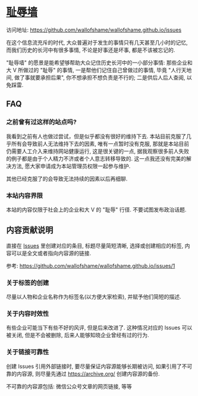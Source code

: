 # [耻辱墙](https://github.com/wallofshame/wallofshame.github.io/issues)

访问地址: https://github.com/wallofshame/wallofshame.github.io/issues

在这个信息流充斥的时代, 大众普遍对于发生的事情只有几天甚至几小时的记忆, 而我们历史的长河中有很多事情, 不论是好事还是坏事, 都是不该被忘记的.

"耻辱墙" 的愿景是能希望够帮助大众记住历史长河中的一小部分事情: 那些企业和大 V 所做过的 "耻辱" 的事情, 一是帮他们记住自己曾做过的事情, 毕竟 "人行天地间, 做了事就要承担后果", 你不想承担不想负责是不行的; 二是供后人后人查阅, 以免踩雷.

## FAQ

### 之前曾有过这样的站点吗?

我看到之前有人也做过尝试，但是似乎都没有很好的维持下去. 本站目前克服了几乎所有会导致前人无法维持下去的因素, 唯有一点暂时没有克服, 那就是本站目前仍需要人工介入来维持网站健康运行, 这是很关键的一点, 据我观察很多前人失败的例子都是由于个人精力不济或者个人意志转移导致的. 这一点我还没有完美的解决方法, 愿大家申请成为本站管理员权限一起参与维护.

其他已经克服了的会导致无法持续的因素以后再细聊.

### 本站内容界限

本站的内容仅限于社会上的企业和大 V 的 "耻辱" 行径. 不要试图发布政治话题.

## 内容贡献说明

直接在 [Issues](https://github.com/wallofshame/wallofshame.github.io/issues) 里创建对应的条目, 标题尽量简短清晰, 选择或创建相应的标签, 内容可以是全文或者指向内容源的链接.

参考: https://github.com/wallofshame/wallofshame.github.io/issues/1

### 关于标签的创建

尽量以人物和企业名称作为标签名(以方便大家检索), 并赋予他们简短的描述.

### 关于内容时效性

有些企业可能当下有些不好的风评, 但是后来改进了. 这种情况对应的 Issues 可以被关闭, 但是不会被删除, 后来人能够知晓企业曾经有过的行为.

### 关于链接可靠性

创建 Issues 引用外部链接时, 要尽量保证内容源能够长期被访问, 如果引用了不可靠的内容源, 则尽量先通过 https://archive.org/ 创建内容源的备份.

不可靠的内容源包括: 微信公众号文章的网页链接, 等等
